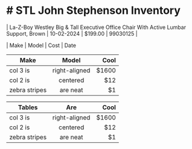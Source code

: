 # # STL John Stephenson Inventory  
| La-Z-Boy Westley Big & Tall Executive Office Chair With Active Lumbar Support, Brown | 10-02-2024 | $199.00 | 99030125 |




| Make       | Model           | Cost  | Date 


| Make        | Model           | Cool  |
| ------------- |:-------------:| -----:|
| col 3 is      | right-aligned | $1600 |
| col 2 is      | centered      |   $12 |
| zebra stripes | are neat      |    $1 |





| Tables        | Are           | Cool  |
| ------------- |:-------------:| -----:|
| col 3 is      | right-aligned | $1600 |
| col 2 is      | centered      |   $12 |
| zebra stripes | are neat      |    $1 |
